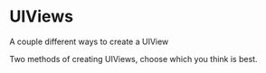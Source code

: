 # UIViews
A couple different ways to create a UIView

Two methods of creating UIViews, choose which you think is best.
